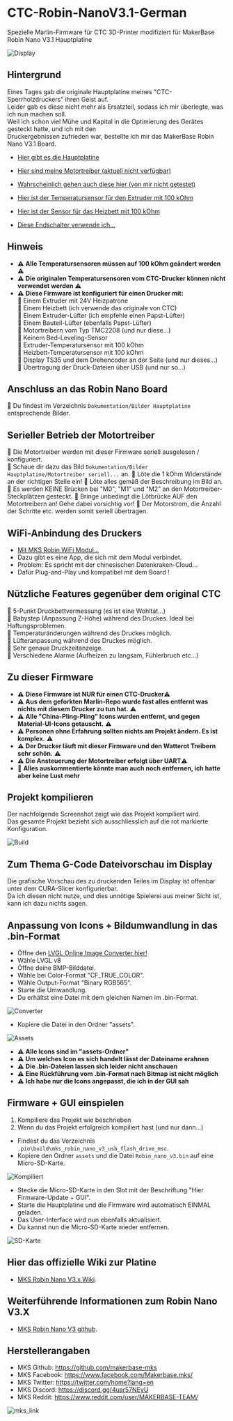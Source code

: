 # CTC-Robin-NanoV3.1-German
Spezielle Marlin-Firmware für CTC 3D-Printer modifiziert für MakerBase Robin Nano V3.1 Hauptplatine

![Display](./Dokumentation/Bilder%20Druckermodifikationen/20250120_205207.jpg)


## Hintergrund
Eines Tages gab die originale Hauptplatine meines "CTC-Sperrholzdruckers" ihren Geist auf.<br>
Leider gab es diese nicht mehr als Ersatzteil, sodass ich mir überlegte, was ich nun machen soll.<br>
Weil ich schon viel Mühe und Kapital in die Optimierung des Gerätes gesteckt hatte, und ich mit den <br>Druckergebnissen zufrieden war, bestellte ich mir das MakerBase Robin Nano V3.1 Board.

- [Hier gibt es die Hauptplatine](https://www.roboter-bausatz.de/p/mks-robin-nano-v3-ts35-3d-drucker-mainboard?srsltid=AfmBOoqWtMm4qKDmvziqhnAerP709jFHnOgZVKsleq41IHb9FodTlrFz)

- [Hier sind meine Motortreiber (aktuell nicht verfügbar)](https://shop.watterott.com/SilentStepStick-TMC2208-verloetet)

- [Wahrscheinlich gehen auch diese hier (von mir nicht getestet)](https://www.roboter-bausatz.de/p/5x-bigtreetech-tmc2208-v3.0-schrittmotortreiber-step-dir)

- [Hier ist der Temperatursensor für den Extruder mit 100 kOhm](https://www.cr3d.de/produkt/thermistor-geschraubt-m3-atc-semitec-104gt-2/)

- [Hier ist der Sensor für das Heizbett mit 100 kOhm](https://www.roboter-bausatz.de/p/thermistor-ntc-3950-100k-ohm-mit-1m-anschlusskabel?srsltid=AfmBOorO2iiI2VsnCeCiLfR_8YGiBmcU60Q-6lt0RnoAsfWkLrs_Vr0i)

- [Diese Endschalter verwende ich...](https://www.roboter-bausatz.de/p/optischer-endschalter-mit-kabelsatz-3-pin-50cm-fuer-cnc-3d-drucker-oder-tueren)

## Hinweis
- ⚠️️ **Alle Temperatursensoren müssen auf 100 kOhm geändert werden** ⚠️
- ⚠️️ **Die originalen Temperatursensoren vom CTC-Drucker können nicht verwendet werden** ⚠️  
- ⚠️️ **Diese Firmware ist konfiguriert für einen Drucker mit:**  
📌 Einem Extruder mit 24V Heizpatrone  
📌 Einem Heizbett (ich verwende das originale von CTC)    
📌 Einem Extruder-Lüfter (ich empfehle einen Papst-Lüfter)  
📌 Einem Bauteil-Lüfter (ebenfalls Papst-Lüfter)  
📌 Motortreibern vom Typ TMC2208 (und nur diese...)  
📌 Keinem Bed-Leveling-Sensor   
📌 Extruder-Temperatursensor mit 100 kOhm  
📌 Heizbett-Temperatursensor mit 100 kOhm  
📌 Display TS35 und dem Drehencoder an der Seite (und nur dieses...)  
📌 Übertragung der Druck-Dateien über USB (und nur so...)

## Anschluss an das Robin Nano Board
📌 Du findest im Verzeichnis `Dokumentation/Bilder Hauptplatine` entsprechende Bilder.  

## Serieller Betrieb der Motortreiber
📌 Die Motortreiber werden mit dieser Firmware seriell ausgelesen / konfiguriert.  
📌 Schaue dir dazu das Bild `Dokumentation/Bilder Hauptplatine/Motortreiber seriell...` an.
📌 Löte die 1 kOhm Widerstände an der richtigen Stelle ein!
📌 Löte alles gemäß der Beschreibung im Bild an.
📌 Es werden KEINE Brücken bei "M0", "M1" und "M2" an den Motortreiber-Steckplätzen gesteckt.
📌 Bringe unbedingt die Lötbrücke AUF den Motortreibern an! Gehe dabei vorsichtig vor!
📌 Der Motorstrom, die Anzahl der Schritte etc. werden somit seriell übertragen.


## WiFi-Anbindung des Druckers
- [Mit MKS Robin WiFi Modul...](https://www.roboter-bausatz.de/p/mks-robin-tft-wifi-modul?srsltid=AfmBOopBdXZmDU004fd81v3fnUxSQhNalMm-QTwlBtQZSpPEPU3y1NKb)  
- Dazu gibt es eine App, die sich mit dem Modul verbindet.  
- Problem: Es spricht mit der chinesischen Datenkraken-Cloud...  
- Dafür Plug-and-Play und kompatibel mit dem Board !  


## Nützliche Features gegenüber dem original CTC

📌 5-Punkt Druckbettvermessung (es ist eine Wohltat...)  
📌 Babystep (Anpassung Z-Höhe) während des Druckes. Ideal bei Haftungsproblemen.  
📌 Temperaturänderungen während des Druckes möglich.  
📌 Lüfteranpassung während des Druckes möglich.  
📌 Sehr genaue Druckzeitanzeige.  
📌 Verschiedene Alarme (Aufheizen zu langsam, Fühlerbruch etc...)

## Zu dieser Firmware
- ⚠️️ **Diese Firmware ist NUR für einen CTC-Drucker**⚠️
- ⚠️️ **Aus dem geforkten Marlin-Repo wurde fast alles entfernt was nichts mit diesem Drucker zu tun hat.** ⚠️  
- ⚠️️ **Alle "China-Pling-Pling" Icons wurden entfernt, und gegen Material-UI-Icons getauscht.** ⚠️
- ⚠️️ **Personen ohne Erfahrung sollten nichts am Projekt ändern. Es ist komplex.** ⚠️
- ⚠️️ **Der Drucker läuft mit dieser Firmware und den Watterot Treibern sehr schön.** ⚠️
- ⚠️️ **Die Ansteuerung der Motortreiber erfolgt über UART**⚠️
- 📌 **Alles auskommentierte könnte man auch noch entfernen, ich hatte aber keine Lust mehr**

## Projekt kompilieren

Der nachfolgende Screenshot zeigt wie das Projekt kompiliert wird.  
Das gesamte Projekt bezieht sich ausschliesslich auf die rot markierte Konfiguration.

![Build](./Dokumentation/Bilder%20Handhabung%20Softwareprojekt/Build%20Prozess.jpg)

## Zum Thema G-Code Dateivorschau im Display

Die grafische Vorschau des zu druckenden Teiles im Display ist offenbar unter dem CURA-Slicer konfigurierbar.  
Da ich diesen nicht nutze, und dies unnötige Spielerei aus meiner Sicht ist, kann ich dazu nichts sagen.

## Anpassung von Icons + Bildumwandlung in das .bin-Format

- Öffne den [LVGL Online Image Converter hier!](https://lvgl.io/tools/imageconverter)  
- Wähle LVGL v8
- Öffne deine BMP-Bilddatei.
- Wähle bei Color-Format "CF_TRUE_COLOR".  
- Wähle Output-Format "Binary RGB565".
- Starte die Umwandlung.
- Du erhältst eine Datei mit dem gleichen Namen im .bin-Format.

![Converter](./Dokumentation/Bilder%20Handhabung%20Softwareprojekt/Image-Converter.png)  

- Kopiere die Datei in den Ordner "assets".

![Assets](./Dokumentation/Bilder%20Handhabung%20Softwareprojekt/Assets-Ordner.png)  

- ⚠️️ **Alle Icons sind im "assets-Ordner"**  
- ⚠️️ **Um welches Icon es sich handelt lässt der Dateiname erahnen**  
- ⚠️️ **Die .bin-Dateien lassen sich leider nicht anschauen**
- ⚠️️ **Eine Rückführung vom .bin-Format nach Bitmap ist nicht möglich**  
- ⚠️️ **Ich habe nur die Icons angepasst, die ich in der GUI sah**


## Firmware + GUI einspielen

1. Kompiliere das Projekt wie beschrieben
2. Wenn du das Projekt erfolgreich kompiliert hast (und nur dann...)  

- Findest du das Verzeichnis `.pio\build\mks_robin_nano_v3_usb_flash_drive_msc`.  
- Kopiere den Ordner `assets` und die Datei `Robin_nano_v3.bin` auf eine Micro-SD-Karte.

![Kompiliert](./Dokumentation/Bilder%20Handhabung%20Softwareprojekt/Kompiliert.png)  

- Stecke die Micro-SD-Karte in den Slot mit der Beschriftung "Hier Firmware-Update + GUI".  
- Starte die Hauptplatine und die Firmware wird automatisch EINMAL geladen.
- Das User-Interface wird nun ebenfalls aktualisiert.
- Du kannst nun die Micro-SD-Karte wieder entfernen.

![SD-Karte](./Dokumentation/Bilder%20Hauptplatine/Sensorbelegung%20Nano%20V3.1%20+%20CTC.jpg)  


## Hier das offizielle Wiki zur Platine

- [MKS Robin Nano V3.x Wiki](https://github.com/makerbase-mks/MKS-Robin-Nano-V3.X/wiki).


##  Weiterführende Informationen zum Robin Nano V3.X

- [MKS Robin Nano V3 github](https://github.com/makerbase-mks/MKS-Robin-Nano-V3.X).

## Herstellerangaben
- MKS Github: https://github.com/makerbase-mks  
- MKS Facebook: https://www.facebook.com/Makerbase.mks/  
- MKS Twitter: https://twitter.com/home?lang=en  
- MKS Discord: https://discord.gg/4uar57NEyU
- MKS Reddit: https://www.reddit.com/user/MAKERBASE-TEAM/ 

![mks_link](https://user-images.githubusercontent.com/12979070/149611691-1b73b40d-5d51-45b6-9a3f-3fc2281119ff.png)



